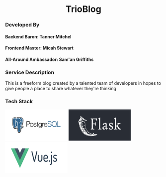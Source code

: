 <h1 align='center'><b>TrioBlog</b></h1>

### **Developed By**
#### __Backend Baron__: Tanner Mitchel
#### __Frontend Master__: Micah Stewart
#### __All-Around Ambassador__: Sam'an Griffiths

### __Service Description__
This is a freeform blog created by a talented team of developers in hopes to give people a place to share whatever they're thinking

### __Tech Stack__

<div style="display:flex, align-items:center, justify-content:center">
<img src='./ReadMeImg/PSQL.png' alt='psql logo' width=200vw height=100vh>
<img src='./ReadMeImg/flask-1.png' alt='flask logo' width=200vw height=100vh>
<img src='./ReadMeImg/vue-js2.png' alt='vue logo' width=200vw height=100vh>
</div>
